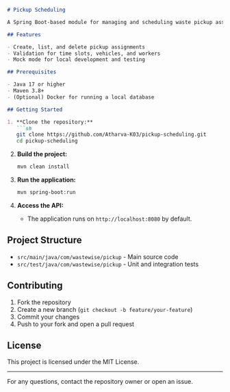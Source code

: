 ```markdown
# Pickup Scheduling

A Spring Boot-based module for managing and scheduling waste pickup assignments.

## Features

- Create, list, and delete pickup assignments
- Validation for time slots, vehicles, and workers
- Mock mode for local development and testing

## Prerequisites

- Java 17 or higher
- Maven 3.8+
- (Optional) Docker for running a local database

## Getting Started

1. **Clone the repository:**
   ```sh
   git clone https://github.com/Atharva-K03/pickup-scheduling.git
   cd pickup-scheduling
   ```

2. **Build the project:**
   ```sh
   mvn clean install
   ```

3. **Run the application:**
   ```sh
   mvn spring-boot:run
   ```

4. **Access the API:**
   - The application runs on `http://localhost:8080` by default.

## Project Structure

- `src/main/java/com/wastewise/pickup` - Main source code
- `src/test/java/com/wastewise/pickup` - Unit and integration tests

## Contributing

1. Fork the repository
2. Create a new branch (`git checkout -b feature/your-feature`)
3. Commit your changes
4. Push to your fork and open a pull request

## License

This project is licensed under the MIT License.

---

For any questions, contact the repository owner or open an issue.
```

